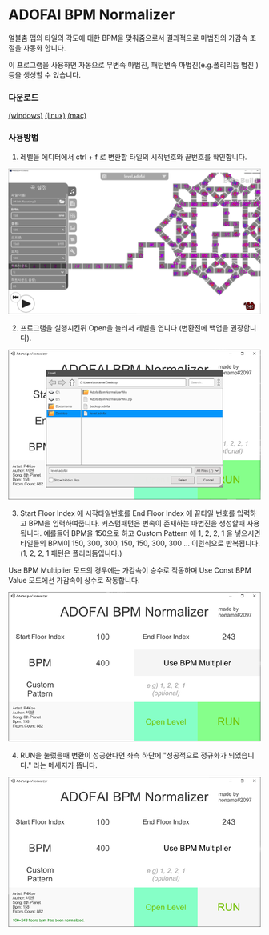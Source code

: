 # ADOFAI BPM Normalizer

얼불춤 맵의 타일의 각도에 대한 BPM을 맞춰줌으로서 결과적으로 마법진의 가감속 조절을 자동화 합니다.

이 프로그램을 사용하면 자동으로 무변속 마법진, 패턴변속 마법진(e.g.폴리리듬 법진 ) 등을 생성할 수 있습니다.

### 다운로드
[(windows)](https://github.com/noname0310/AdofaiBpmNormalizer/releases/download/1.2.1/AdofaiBpmNormalizerWin.zip) [(linux)](https://github.com/noname0310/AdofaiBpmNormalizer/releases/download/1.2.1/AdofaiBpmNormalizerLinux.zip) [(mac)](https://github.com/noname0310/AdofaiBpmNormalizer/releases/download/1.2.1/AdofaiBpmNormalizerOsx.app.zip)

### 사용방법

1. 레벨을 에디터에서 ctrl + f 로 변환할 타일의 시작번호와 끝번호를 확인합니다.

![Alt text](/imgsrc/0.png)

2. 프로그램을 실행시킨뒤 Open을 눌러서 레벨을 엽니다 (변환전에 백업을 권장합니다).

![Alt text](/imgsrc/1.png)

3. Start Floor Index 에 시작타일번호를 End Floor Index 에 끝타일 번호를 입력하고 BPM을 입력하여줍니다.
  커스텀패턴은 변속이 존재하는 마법진을 생성할때 사용됩니다. 예를들어 BPM을 150으로 하고 Custom Pattern 에 1, 2, 2, 1 을 넣으시면 타일들의 BPM이 150, 300, 300, 150, 150, 300, 300 ... 이런식으로 반복됩니다. (1, 2, 2, 1 패턴은  폴리리듬입니다.)

  Use BPM Multiplier 모드의 경우에는 가감속이 승수로 작동하며 Use Const BPM Value 모드에선 가감속이 상수로 작동합니다.

![Alt text](/imgsrc/2.png)

4. RUN을 눌렀을때 변환이 성공한다면 좌측 하단에 "성공적으로 정규화가 되었습니다." 라는 메세지가 뜹니다.

![Alt text](/imgsrc/3.png)

